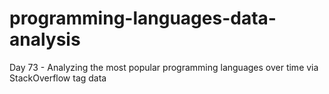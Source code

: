 # programming-languages-data-analysis

Day 73 - Analyzing the most popular programming languages over time via StackOverflow tag data

